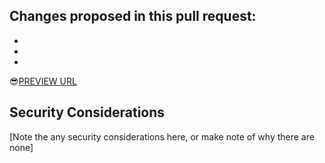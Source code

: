 ## Changes proposed in this pull request:
-
-
-

:sunglasses:[PREVIEW URL](https://federalist-f434b792-7883-46e0-9711-b084323bc5bf.app.cloud.gov/preview/cloud-gov/BRANCH_NAME)


## Security Considerations
[Note the any security considerations here, or make note of why there are none]
